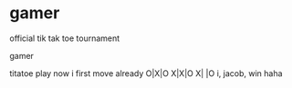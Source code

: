 # gamer
official tik tak toe tournament


gamer

titatoe
play now
i first move already
O|X|O
X|X|O
X| |O
i, jacob, win haha 
